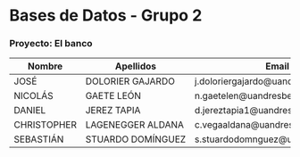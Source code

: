 # Bases de Datos - Grupo 2
### Proyecto: El banco

<table>
    <thead>
        <tr>
            <th>Nombre</th>
            <th>Apellidos</th>
            <th>Email</th>
            <th>Grupo</th>
            <th>Proyecto</th>
        </tr>
    </thead>
    <tbody>
        <tr>
            <td>JOSÉ</td>
            <td>DOLORIER GAJARDO</td>
            <td>j.doloriergajardo@uandresbello.edu</td>
            <td>2</td>
            <td>4</td>
        </tr>
        <tr>
            <td>NICOLÁS</td>
            <td>GAETE LEÓN</td>
            <td>n.gaetelen@uandresbello.edu</td>
            <td>2</td>
            <td>4</td>
        </tr>
        <tr>
            <td>DANIEL</td>
            <td>JEREZ TAPIA</td>
            <td>d.jereztapia1@uandresbello.edu</td>
            <td>2</td>
            <td>4</td>
        </tr>
        <tr>
            <td>CHRISTOPHER</td>
            <td>LAGENEGGER ALDANA</td>
            <td>c.vegaaldana@uandresbello.edu</td>
            <td>2</td>
            <td>4</td>
        </tr>
        <tr>
            <td>SEBASTIÁN</td>
            <td>STUARDO&nbsp;DOMÍNGUEZ</td>
            <td>s.stuardodomnguez@uandresbello.edu</td>
            <td>2</td>
            <td>4</td>
        </tr>
    </tbody>
</table>

